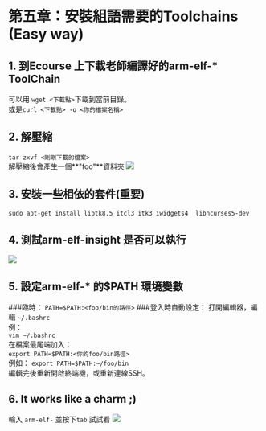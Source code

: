 # 第五章：安裝組語需要的Toolchains (Easy way)
## 1. 到Ecourse 上下載老師編譯好的arm-elf-* ToolChain
可以用 ```wget <下載點>```下載到當前目錄。<br/>
或是```curl <下載點> -o <你的檔案名稱>```
## 2. 解壓縮
```tar zxvf <剛剛下載的檔案> ```<br/>解壓縮後會產生一個**"foo"**資料夾
![](images/28.PNG)
## 3. 安裝一些相依的套件(重要)
```sudo apt-get install libtk8.5 itcl3 itk3 iwidgets4  libncurses5-dev```
## 4. 測試arm-elf-insight 是否可以執行
![](images/29.PNG)
## 5. 設定arm-elf-* 的$PATH 環境變數
###臨時：
`PATH=$PATH:<foo/bin的路徑>`
###登入時自動設定：
打開編輯器，編輯 ```~/.bashrc```
<br/>例：<br/>
```vim ~/.bashrc```<br/>
在檔案最尾端加入：<br/>
```export PATH=$PATH:<你的foo/bin路徑>```<br/>
例如： ```export PATH=$PATH:~/foo/bin```<br/>
編輯完後重新開啟終端機，或重新連線SSH。
## 6. It works like a charm ;)
輸入 ```arm-elf-``` 並按下```tab``` 試試看
![](images/30.PNG)
